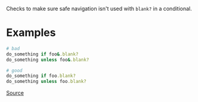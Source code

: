 
Checks to make sure safe navigation isn't used with `blank?` in
a conditional.

# Examples

```ruby
# bad
do_something if foo&.blank?
do_something unless foo&.blank?

# good
do_something if foo.blank?
do_something unless foo.blank?
```

[Source](http://www.rubydoc.info/gems/rubocop/RuboCop/Cop/Rails/SafeNavigationWithBlank)